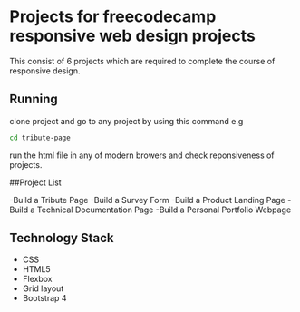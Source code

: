# Projects for freecodecamp responsive web design projects 
 This consist of 6 projects which are required to complete the course of responsive design.

## Running

clone project and go to any project by using this command e.g

```bash
cd tribute-page

```
run the html file in any of modern browers and check reponsiveness of projects.

##Project List

-Build a Tribute Page
-Build a Survey Form
-Build a Product Landing Page
-Build a Technical Documentation Page
-Build a Personal Portfolio Webpage

## Technology Stack

- CSS
- HTML5
- Flexbox 
- Grid layout
- Bootstrap 4